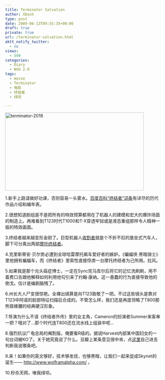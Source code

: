 ```yaml
---
title: Terminator Salvation
author: XDash
type: post
date: 2009-06-13T09:55:35+00:00
draft: true
private: true
url: /terminator-salvation.html
aktt_notify_twitter:
  - no
views:
  - 599
categories:
  - Diary
  - Web 2.0
tags:
  - movie
  - Terminator
  - 电影
  - 终结者
  - 绿坝

---
```

<img loading="lazy" decoding="async" class="alignnone size-full wp-image-747" title="terminator-2018" src="http://www.fanbing.net/wp-content/uploads/2009/06/terminator-2018.jpg" alt="terminator-2018" width="450" height="253" srcset="http://xdash.one/wp-content/uploads/2009/06/terminator-2018.jpg 450w, http://xdash.one/wp-content/uploads/2009/06/terminator-2018-300x168.jpg 300w" sizes="(max-width: 450px) 100vw, 450px" />

1.新手上路请做好功课，否则容易一头雾水。<a href="http://baike.baidu.com/view/51500.htm" target="_blank">百度百科“终结者”词条</a>有详尽的历代作品介绍和编年表。

2.很想知道剧组是不是把所有的特效预算都用在了机器人的建模和宏大的爆炸场面的制造上。再难看到T123时代T1000和T-X穿透牢狱或是液态重组那样令人精神一振的特效画面。

3.终结者越来越变形金刚了。巨型机器人<a href="http://ent.people.com.cn/GB/8222/86596/157010/157012/9448947.html" target="_blank">收割者</a>就是个不折不扣的堡垒式汽车人，脚下可分离出两部<a href="http://ent.people.com.cn/GB/8222/86596/157010/157012/9448948.html" target="_blank">摩托终结者</a>。

4.克里斯蒂安·贝尔势必遭到全球哈雷摩托飙车爱好者的嫉妒。《蝙蝠侠·黑暗骑士》里他拥有蝙蝠车，而《终结者》里索性直接俘虏一台摩托终结者为己所用。拉风。

5.如果我是那个光头癌症博士，一定在Sync完马库尔后将它的记忆洗刷刷，用不着费口舌跟他解释如何利用他勾引来了约翰·康纳。这一愚蠢的行为直接导致他的倒戈。估计是编剧脑残了。

<!--more-->6.州长大人尸变很惊艳。全裸出镜算是向T123致敬了一把。不过这些镜头是靠对T123中阿诺的脸部特征扫描后合成的。不管怎么样，我们还是再度领略了T800那熊肩蜂腰的经典硬汉形象。

7.导演为什么不请《终结者外传》里的女主角，Cameron的扮演者Summer来客串一把？哦对了&#8230;那个时代连T800还在流水线上组装中呢&#8230;

8.强烈抗议广电总局的阉割版，俺要看R级的。据说Harvest内部某中国妇女的一句台词被KO了。关于她究竟说了什么。豆瓣上某条意见很中肯，点<a href="http://www.douban.com/subject/discussion/16948965/" target="_blank">这里</a>自己进去判断我说哪条吧。

9.来！如果你的英文够好，技术够发烧，也够黑暗，让我们一起来促成Skynet的诞生—— <a href="http://www.wolframalpha.com/" target="_blank">http://www.wolframalpha.com/</a> 。

10.秒杀天网，唯我绿坝。